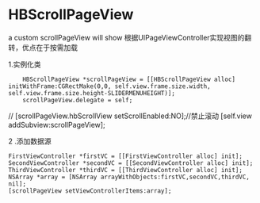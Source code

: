 # HBScrollPageView
a custom scrollPageView will show
根据UIPageViewController实现视图的翻转，优点在于按需加载

1.实例化类

        HBScrollPageView *scrollPageView = [[HBScrollPageView alloc] initWithFrame:CGRectMake(0,0, self.view.frame.size.width, self.view.frame.size.height-SLIDERMENUHEIGHT)];
        scrollPageView.delegate = self;
//      [scrollPageView.hbScrollView setScrollEnabled:NO];//禁止滚动
        [self.view addSubview:scrollPageView];
        
  2 .添加数据源
  
    FirstViewController *firstVC = [[FirstViewController alloc] init];
    SecondViewController *secondVC = [[SecondViewController alloc] init];
    ThirdViewController *thirdVC = [[ThirdViewController alloc] init];
    NSArray *array = [NSArray arrayWithObjects:firstVC,secondVC,thirdVC, nil];
    [scrollPageView setViewControllerItems:array];

